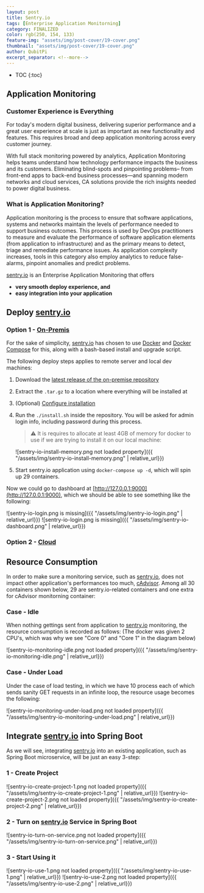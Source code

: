 ```yaml
---
layout: post
title: Sentry.io
tags: [Enterprise Application Monitorning]
category: FINALIZED
color: rgb(250, 154, 133)
feature-img: "assets/img/post-cover/19-cover.png"
thumbnail: "assets/img/post-cover/19-cover.png"
author: QubitPi
excerpt_separator: <!--more-->
---
```


<!--more-->

* TOC
{:toc}

## Application Monitoring

### Customer Experience is Everything

For today's modern digital business, delivering superior performance and a great user experience at scale is just as
important as new functionality and features. This requires broad and deep application monitoring across every customer
journey.

With full stack monitoring powered by analytics, Application Monitoring helps teams understand how technology
performance impacts the business and its customers. Eliminating blind-spots and pinpointing problems– from front-end
apps to back-end business processes—and spanning modern networks and cloud services, CA solutions provide the rich
insights needed to power digital business.

### What is Application Monitoring?

Application monitoring is the process to ensure that software applications, systems and networks maintain the levels of
performance needed to support business outcomes. This process is used by DevOps practitioners to measure and evaluate
the performance of software application elements (from application to infrastructure) and as the primary means to
detect, triage and remediate performance issues. As application complexity increases, tools in this category also employ
analytics to reduce false-alarms, pinpoint anomalies and predict problems.

[sentry.io](https://sentry.io/) is an Enterprise Application Monitoring that offers

* **very smooth deploy experience, and**
* **easy integration into your application**

## Deploy [sentry.io](https://sentry.io/)

### Option 1 - [On-Premis](https://develop.sentry.dev/self-hosted/)

For the sake of simplicity, [sentry.io](https://sentry.io/) has chosen to use [Docker](https://www.docker.com/) and
[Docker Compose](https://docs.docker.com/compose/) for this, along with a bash-based install and upgrade script.

The following deploy steps applies to remote server and local dev machines:

1. Download the [latest release of the on-premise repository](https://github.com/getsentry/onpremise/releases/latest)
2. Extract the `.tar.gz` to a location where everything will be installed at
3. (Optional) [Configure installation](https://develop.sentry.dev/self-hosted/#configuration)
4. Run the `./install.sh` inside the repository. You will be asked for admin login info, including password during this
   process.
   
   > ⚠️ It is requires to allocate at least 4GB of memory for docker to use if we are trying to install it on our local
   > machine:
   
   ![sentry-io-install-memory.png not loaded property]({{ "/assets/img/sentry-io-install-memory.png" | relative_url}})

5. Start sentry.io application using `docker-compose up -d`, which will spin up 29 containers.

Now we could go to dashboard at [http://127.0.0.1:9000](http://127.0.0.1:9000), which we should be able to see something
like the following:

![sentry-io-login.png is missing]({{ "/assets/img/sentry-io-login.png" | relative_url}})
![sentry-io-login.png is missing]({{ "/assets/img/sentry-io-dashboard.png" | relative_url}})

### Option 2 - [Cloud](https://sentry.io/auth/login/)

## Resource Consumption

In order to make sure a monitoring service, such as [sentry.io](https://sentry.io/), does not impact other application's
performances too much, [cAdvisor](./2020-08-19-28-docker.md). Among all 30 containers shown below, 29 are
sentry.io-related containers and one extra for cAdvisor monitorning container: 

### Case - Idle

When nothing gettings sent from application to [sentry.io](https://sentry.io/) monitoring, the resource consumption
is recorded as follows: (The docker was given 2 CPU's, which was why we see "Core 0" and "Core 1" in the diagram below)

![sentry-io-monitoring-idle.png not loaded property]({{ "/assets/img/sentry-io-monitoring-idle.png" | relative_url}})

### Case - Under Load

Under the case of load testing, in which we have 10 process each of which sends sanity GET requests in an infinite loop,
the resource usage becomes the following:

![sentry-io-monitoring-under-load.png not loaded property]({{ "/assets/img/sentry-io-monitoring-under-load.png" | relative_url}})

## Integrate [sentry.io](https://sentry.io/) into Spring Boot

As we will see, integrating [sentry.io](https://sentry.io/) into an existing application, such as Spring Boot
microservice, will be just an easy 3-step:

### 1 - Create Project

![sentry-io-create-project-1.png not loaded property]({{ "/assets/img/sentry-io-create-project-1.png" | relative_url}})
![sentry-io-create-project-2.png not loaded property]({{ "/assets/img/sentry-io-create-project-2.png" | relative_url}})

### 2 - Turn on [sentry.io](https://sentry.io/) Service in Spring Boot

![sentry-io-turn-on-service.png not loaded property]({{ "/assets/img/sentry-io-turn-on-service.png" | relative_url}})

### 3 - Start Using it

![sentry-io-use-1.png not loaded property]({{ "/assets/img/sentry-io-use-1.png" | relative_url}})
![sentry-io-use-2.png not loaded property]({{ "/assets/img/sentry-io-use-2.png" | relative_url}})
